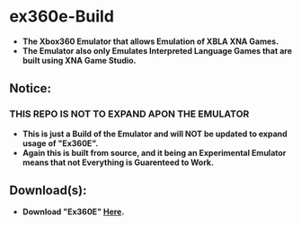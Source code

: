 # ex360e-Build
- **The Xbox360 Emulator that allows Emulation of XBLA XNA Games.**
- **The Emulator also only Emulates Interpreted Language Games that are built using XNA Game Studio.**

## Notice:
### THIS REPO IS NOT TO EXPAND APON THE EMULATOR
- **This is just a Build of the Emulator and will NOT be updated to expand usage of "Ex360E".**
- **Again this is built from source, and it being an Experimental Emulator means that not Everything is Guarenteed to Work.**

## Download(s):
- **Download "Ex360E" [Here]().**
